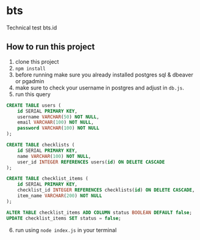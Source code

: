 # bts
Technical test bts.id

## How to run this project

1. clone this project
2. `npm install`
3. before running make sure you already installed postgres sql & dbeaver or pgadmin
4. make sure to check your username in postgres and adjust in `db.js`.
5. run this query
```sql
CREATE TABLE users (
    id SERIAL PRIMARY KEY,
    username VARCHAR(50) NOT NULL,
    email VARCHAR(100) NOT NULL,
    password VARCHAR(100) NOT NULL
);

CREATE TABLE checklists (
    id SERIAL PRIMARY KEY,
    name VARCHAR(100) NOT NULL,
    user_id INTEGER REFERENCES users(id) ON DELETE CASCADE
);

CREATE TABLE checklist_items (
    id SERIAL PRIMARY KEY,
    checklist_id INTEGER REFERENCES checklists(id) ON DELETE CASCADE,
    item_name VARCHAR(200) NOT NULL
);

ALTER TABLE checklist_items ADD COLUMN status BOOLEAN DEFAULT false;
UPDATE checklist_items SET status = false;
```
6. run using `node index.js` in your terminal
